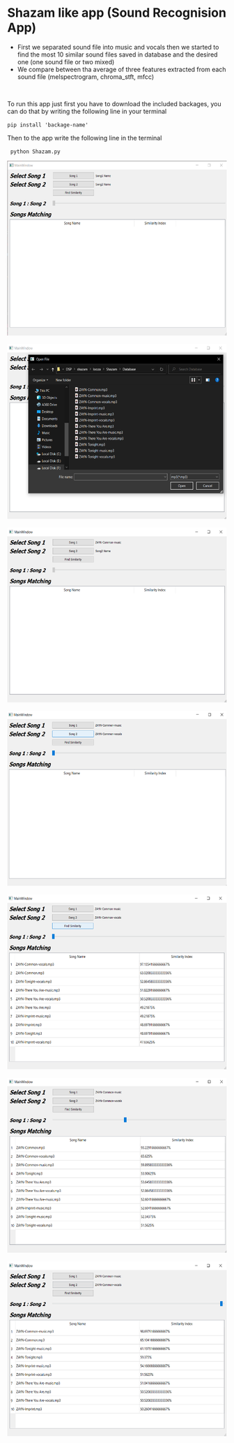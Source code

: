 # Shazam like app (Sound Recognision App)
* First we separated sound file into music and vocals then we started to find the most 10 similar sound files saved in database and the desired one (one sound file or two mixed)<br/>
* We compare between tha average of three features extracted from each sound file (melspectrogram, chroma_stft, mfcc) <br/>

<br/>

To run this app just first you have to download the included backages, you can do that by writing the following line in your terminal

```terminal
pip install 'backage-name'
```
Then to the app write the following line in the terminal

```terminal
 python Shazam.py
```
<center><img src="results/0.png" alt="alt text" width="600" height="400"></center>
<br/>
<center><img src="results/1.png" alt="alt text" width="600" height="400"></center>
<br/>
<center><img src="results/2.png" alt="alt text" width="600" height="400"></center>
<br/>
<center><img src="results/3.png" alt="alt text" width="600" height="400"></center>
<br/>
<center><img src="results/4.png" alt="alt text" width="600" height="400"></center>
<br/>
<center><img src="results/5.png" alt="alt text" width="600" height="400"></center>
<br/>
<center><img src="results/6.png" alt="alt text" width="600" height="400"></center>
<br/>



